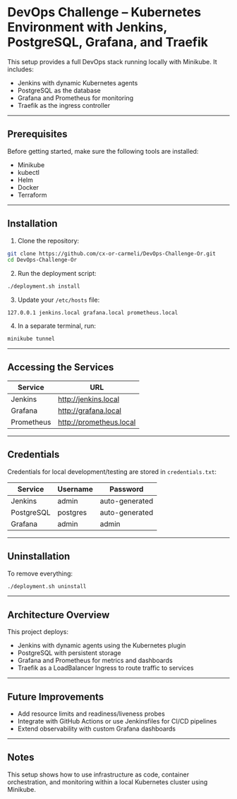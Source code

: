 # DevOps Challenge – Kubernetes Environment with Jenkins, PostgreSQL, Grafana, and Traefik

This setup provides a full DevOps stack running locally with Minikube. It includes:
- Jenkins with dynamic Kubernetes agents
- PostgreSQL as the database
- Grafana and Prometheus for monitoring
- Traefik as the ingress controller

---

## Prerequisites

Before getting started, make sure the following tools are installed:
- Minikube
- kubectl
- Helm
- Docker
- Terraform

---

## Installation

1. Clone the repository:
```bash
git clone https://github.com/cx-or-carmeli/DevOps-Challenge-Or.git
cd DevOps-Challenge-Or
```

2. Run the deployment script:
```bash
./deployment.sh install
```

3. Update your `/etc/hosts` file:
```
127.0.0.1 jenkins.local grafana.local prometheus.local
```

4. In a separate terminal, run:
```bash
minikube tunnel
```

---

## Accessing the Services

| Service    | URL                   |
|------------|------------------------|
| Jenkins    | http://jenkins.local   |
| Grafana    | http://grafana.local   |
| Prometheus | http://prometheus.local|

---

## Credentials

Credentials for local development/testing are stored in `credentials.txt`:

| Service     | Username | Password         |
|-------------|----------|------------------|
| Jenkins     | admin    | auto-generated   |
| PostgreSQL  | postgres | auto-generated   |
| Grafana     | admin    | admin            |

---

## Uninstallation

To remove everything:
```bash
./deployment.sh uninstall
```

---

## Architecture Overview

This project deploys:
- Jenkins with dynamic agents using the Kubernetes plugin
- PostgreSQL with persistent storage
- Grafana and Prometheus for metrics and dashboards
- Traefik as a LoadBalancer Ingress to route traffic to services

---

## Future Improvements

- Add resource limits and readiness/liveness probes
- Integrate with GitHub Actions or use Jenkinsfiles for CI/CD pipelines
- Extend observability with custom Grafana dashboards

---

## Notes

This setup shows how to use infrastructure as code, container orchestration, and monitoring within a local Kubernetes cluster using Minikube.

